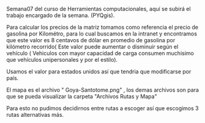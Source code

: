 Semana07 del curso de Herramientas computacionales, aquí se subirá el trabajo encargado de la semana. (PYQgis). 



Para calcular los precios de la matriz tomamos como referencia el precio de gasolina por Kilométro, para lo cual buscamos en la intranet y encontramos que este valor 
es 8 centavos de dólar en promedio de gasolina por kilómetro recorrido( Este valor puede aumentar o disminuir según el vehículo ( Vehiculos con mayor capacidad de 
carga consumen muchisimo que vehículos unipersonales y por el estilo).

Usamos el valor para estados unidos así que tendria que modificarse por país.


El mapa es el archivo " Goya-Santotome.png" , los demas archivos son para que se pueda visualizar la carpeta "Archivos Rutas y Mapa"



Para esto no pudimos decidirnos entre rutas a escoger así que escogimos 3 rutas alternativas más.
